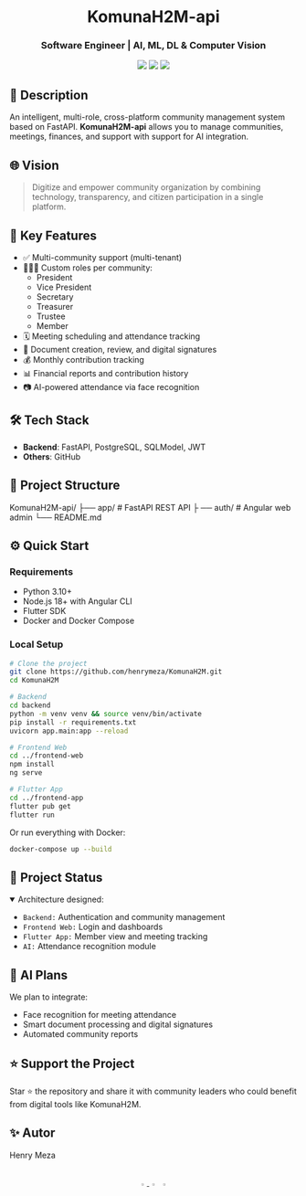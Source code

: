<h1 align="center">KomunaH2M-api</h1>
<h3 align='center'>Software Engineer | AI, ML, DL & Computer Vision</h3>
<p align="center">
  <!-- Languages and Frameworks -->
  <img src="https://img.shields.io/badge/Python-3.10-3776AB?style=for-the-badge&logo=python&logoColor=white">
  <img src="https://img.shields.io/badge/FastAPI-0.110.0-009688?style=for-the-badge&logo=fastapi&logoColor=white">
  <img src="https://img.shields.io/badge/PostgreSQL-16.2-4169E1?style=for-the-badge&logo=postgresql&logoColor=white">
</p>

## 📖 Description

An intelligent, multi-role, cross-platform community management system based on FastAPI. **KomunaH2M-api** allows you to manage communities, meetings, finances, and support with support for AI integration.

## 🌐 Vision

> Digitize and empower community organization by combining technology, transparency, and citizen participation in a single platform.

## 🎯 Key Features

- ✅ Multi-community support (multi-tenant)
- 🧑‍🤝‍🧑 Custom roles per community:
  - President
  - Vice President
  - Secretary
  - Treasurer
  - Trustee
  - Member
- 🗓️ Meeting scheduling and attendance tracking
- 📝 Document creation, review, and digital signatures
- 💰 Monthly contribution tracking
- 📊 Financial reports and contribution history
- 📷 AI-powered attendance via face recognition

## 🛠️ Tech Stack

- **Backend**: FastAPI, PostgreSQL, SQLModel, JWT
- **Others**: GitHub

## 📁 Project Structure

KomunaH2M-api/
├── app/ # FastAPI REST API
├ ── auth/ # Angular web admin
└── README.md


## ⚙️ Quick Start

### Requirements

- Python 3.10+
- Node.js 18+ with Angular CLI
- Flutter SDK
- Docker and Docker Compose

### Local Setup

```bash
# Clone the project
git clone https://github.com/henrymeza/KomunaH2M.git
cd KomunaH2M

# Backend
cd backend
python -m venv venv && source venv/bin/activate
pip install -r requirements.txt
uvicorn app.main:app --reload

# Frontend Web
cd ../frontend-web
npm install
ng serve

# Flutter App
cd ../frontend-app
flutter pub get
flutter run
```

Or run everything with Docker:
```bash
docker-compose up --build
```

## 🚧 Project Status

<details open>
<summary>Architecture designed:</summary>
  
- `Backend:` Authentication and community management
- `Frontend Web:` Login and dashboards
- `Flutter App:` Member view and meeting tracking
- `AI:` Attendance recognition module
</details>

## 🤖 AI Plans

We plan to integrate:

- Face recognition for meeting attendance
- Smart document processing and digital signatures
- Automated community reports

## ⭐ Support the Project

Star ⭐ the repository and share it with community leaders who could benefit from digital tools like KomunaH2M.

## ✨ Autor

Henry Meza

<br>
<div align="center">
  <a href="https://github.com/hpmezam">
    <img src="https://github.com/ultralytics/assets/raw/main/social/logo-social-github.png" width="3%" alt="Ultralytics GitHub">
  </a>
  <img src="https://github.com/ultralytics/assets/raw/main/social/logo-transparent.png" width="3%" alt="space">
  <a href="https://www.linkedin.com/in/hpmezam/">
    <img src="https://github.com/ultralytics/assets/raw/main/social/logo-social-linkedin.png" width="3%" alt="Ultralytics LinkedIn">
  </a>
</div>

